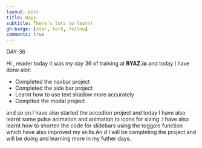 ```yaml
---
layout: post
title: Day1
subtitle: There's lots to learn!
gh-badge: [star, fork, follow]
comments: true
---
```




DAY-36


Hi , reader today it was my day 36 of training at **RYAZ.io** and today I have done alot:


* Completed the navbar project
* Completed the side bar project
* Learnt how to use text shadow more accurately
* Complted the modal project

and so on.I have also started the accodion project and today I have also learnt some pulse animation and animation to icons for sizing .I have also learnt how to shorten the code for slidebars using the toggole function which have also improved my skills.An d I will be completing the project and will be doing and learning more in my futher days. 